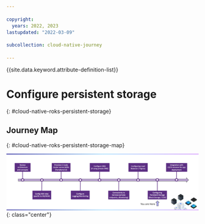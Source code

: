 ```yaml
---

copyright:
  years: 2022, 2023
lastupdated: "2022-03-09"

subcollection: cloud-native-journey

---
```


{{site.data.keyword.attribute-definition-list}}

# Configure persistent storage
{: #cloud-native-roks-persistent-storage}

## Journey Map
{: #cloud-native-roks-persistent-storage-map}

![Architecture](images/storage/journey-map.png){: class="center"}